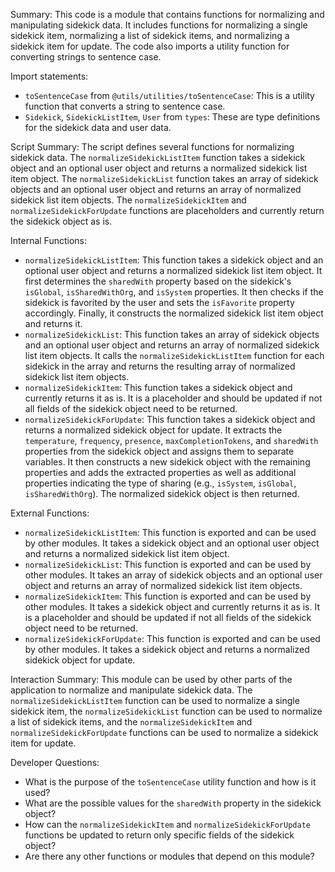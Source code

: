 Summary:
This code is a module that contains functions for normalizing and manipulating sidekick data. It includes functions for normalizing a single sidekick item, normalizing a list of sidekick items, and normalizing a sidekick item for update. The code also imports a utility function for converting strings to sentence case.

Import statements:
- `toSentenceCase` from `@utils/utilities/toSentenceCase`: This is a utility function that converts a string to sentence case.
- `Sidekick`, `SidekickListItem`, `User` from `types`: These are type definitions for the sidekick data and user data.

Script Summary:
The script defines several functions for normalizing sidekick data. The `normalizeSidekickListItem` function takes a sidekick object and an optional user object and returns a normalized sidekick list item object. The `normalizeSidekickList` function takes an array of sidekick objects and an optional user object and returns an array of normalized sidekick list item objects. The `normalizeSidekickItem` and `normalizeSidekickForUpdate` functions are placeholders and currently return the sidekick object as is.

Internal Functions:
- `normalizeSidekickListItem`: This function takes a sidekick object and an optional user object and returns a normalized sidekick list item object. It first determines the `sharedWith` property based on the sidekick's `isGlobal`, `isSharedWithOrg`, and `isSystem` properties. It then checks if the sidekick is favorited by the user and sets the `isFavorite` property accordingly. Finally, it constructs the normalized sidekick list item object and returns it.
- `normalizeSidekickList`: This function takes an array of sidekick objects and an optional user object and returns an array of normalized sidekick list item objects. It calls the `normalizeSidekickListItem` function for each sidekick in the array and returns the resulting array of normalized sidekick list item objects.
- `normalizeSidekickItem`: This function takes a sidekick object and currently returns it as is. It is a placeholder and should be updated if not all fields of the sidekick object need to be returned.
- `normalizeSidekickForUpdate`: This function takes a sidekick object and returns a normalized sidekick object for update. It extracts the `temperature`, `frequency`, `presence`, `maxCompletionTokens`, and `sharedWith` properties from the sidekick object and assigns them to separate variables. It then constructs a new sidekick object with the remaining properties and adds the extracted properties as well as additional properties indicating the type of sharing (e.g., `isSystem`, `isGlobal`, `isSharedWithOrg`). The normalized sidekick object is then returned.

External Functions:
- `normalizeSidekickListItem`: This function is exported and can be used by other modules. It takes a sidekick object and an optional user object and returns a normalized sidekick list item object.
- `normalizeSidekickList`: This function is exported and can be used by other modules. It takes an array of sidekick objects and an optional user object and returns an array of normalized sidekick list item objects.
- `normalizeSidekickItem`: This function is exported and can be used by other modules. It takes a sidekick object and currently returns it as is. It is a placeholder and should be updated if not all fields of the sidekick object need to be returned.
- `normalizeSidekickForUpdate`: This function is exported and can be used by other modules. It takes a sidekick object and returns a normalized sidekick object for update.

Interaction Summary:
This module can be used by other parts of the application to normalize and manipulate sidekick data. The `normalizeSidekickListItem` function can be used to normalize a single sidekick item, the `normalizeSidekickList` function can be used to normalize a list of sidekick items, and the `normalizeSidekickItem` and `normalizeSidekickForUpdate` functions can be used to normalize a sidekick item for update.

Developer Questions:
- What is the purpose of the `toSentenceCase` utility function and how is it used?
- What are the possible values for the `sharedWith` property in the sidekick object?
- How can the `normalizeSidekickItem` and `normalizeSidekickForUpdate` functions be updated to return only specific fields of the sidekick object?
- Are there any other functions or modules that depend on this module?